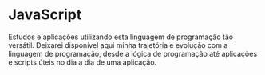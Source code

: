 # JavaScript
Estudos e aplicações utilizando esta linguagem de programação tão versátil.
Deixarei  disponível aqui minha trajetória e evolução com a linguagem de programação, desde a lógica de programação até aplicações e scripts úteis no dia a dia de uma aplicação.
